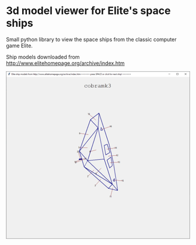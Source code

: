 # 3d model viewer for Elite's space ships

Small python library to view the space ships from the classic computer game Elite.

Ship models downloaded from http://www.elitehomepage.org/archive/index.htm


![](screenshot.png)

